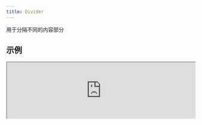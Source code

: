 ```yaml
---
title: Divider
---
```

用于分隔不同的内容部分

## 示例

<div><iframe style="width: 100%; margin: 0;" src="https://uiexplorer.blankapp.org/slices/divider-example" scrolling="no" /></div>

```jsx
<Divider />
```

## 变化形式

### 方向

<div><iframe style="width: 100%; margin: 0;" src="https://uiexplorer.blankapp.org/slices/divider-variations-orientation" scrolling="no" /></div>

```jsx
<Divider orientation="horizontal" />
<Divider orientation="vertical" />
```

## API

### 属性

名称 | 描述 | 类型 | 可选值 | 默认值
--- | --- | --- | --- | ---
`orientation` | 分隔线显示方向 | enum | `vertical`, </br>`horizontal` | `horizontal`
